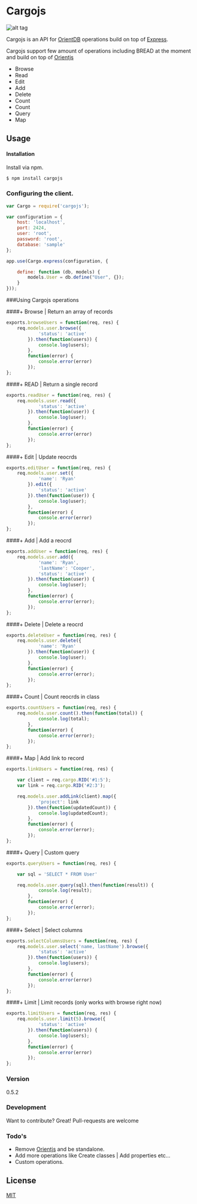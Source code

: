 # Cargojs

![alt tag](https://dl.dropboxusercontent.com/s/uwjsu733s54m60e/Cargo_long.png?dl=0)

Cargojs is an API for [OrientDB] operations build on top of [Express].

Cargojs support few amount of operations including BREAD at the moment and build on top of [Orientjs]

  - Browse
  - Read
  - Edit
  - Add
  - Delete
  - Count
  - Count
  - Query
  - Map

## Usage

#### Installation
Install via npm.

```sh
$ npm install cargojs
```

### Configuring the client.
```js
var Cargo = require('cargojs');

var configuration = {
    host: 'localhost',
    port: 2424,
    user: 'root',
    password: 'root',
    database: 'sample'
};

app.use(Cargo.express(configuration, {

    define: function (db, models) {
        models.User = db.define("User", {});
    }
}));
```

###Using Cargojs operations

####+ Browse | Return an array of records
```js
exports.browseUsers = function(req, res) {
    req.models.user.browse({
            'status': 'active'
        }).then(function(users)) {
            console.log(users);
        },
        function(error) {
            console.error(error)
        });
};
```

####+ READ | Return a single record
```js
exports.readUser = function(req, res) {
    req.models.user.read({
            'status': 'active'
        }).then(function(user)) {
            console.log(user);
        },
        function(error) {
            console.error(error)
        });
};
```

####+ Edit | Update reocrds
```js
exports.editUser = function(req, res) {
    req.models.user.set({
            'name': 'Ryan'
        }).edit({
            'status': 'active'
        }).then(function(user)) {
            console.log(user);
        },
        function(error) {
            console.error(error)
        });
};
```

####+ Add | Add a reocrd
```js
exports.addUser = function(req, res) {
    req.models.user.add({
            'name': 'Ryan',
            'lastName': 'Cooper',
            'status': 'active'
        }).then(function(user)) {
            console.log(user);
        },
        function(error) {
            console.error(error);
        });
};
```

####+ Delete | Delete a reocrd
```js
exports.deleteUser = function(req, res) {
    req.models.user.delete({
            'name': 'Ryan'
        }).then(function(user)) {
            console.log(user);
        },
        function(error) {
            console.error(error);
        });
};
```

####+ Count | Count reocrds in class
```js
exports.countUsers = function(req, res) {
    req.models.user.count().then(function(total)) {
            console.log(total);
        },
        function(error) {
            console.error(error);
        });
};
```

####+ Map | Add link to record
```js
exports.linkUsers = function(req, res) {

    var client = req.cargo.RID('#1:5');
    var link = req.cargo.RID('#2:3');

    req.models.user.addLink(client).map({
            'project': link
        }).then(function(updatedCount)) {
            console.log(updatedCount);
        },
        function(error) {
            console.error(error);
        });
};
```

####+ Query | Custom query
```js
exports.queryUsers = function(req, res) {

    var sql = 'SELECT * FROM User'

    req.models.user.query(sql).then(function(result)) {
            console.log(result);
        },
        function(error) {
            console.error(error);
        });
};
```

####+ Select | Select columns
```js
exports.selectColumnsUsers = function(req, res) {
    req.models.user.select('name, lastName').browse({
            'status': 'active'
        }).then(function(users)) {
            console.log(users);
        },
        function(error) {
            console.error(error)
        });
};
```

####+ Limit | Limit records (only works with browse right now)
```js
exports.limitUsers = function(req, res) {
    req.models.user.limit(5).browse({
            'status': 'active'
        }).then(function(users)) {
            console.log(users);
        },
        function(error) {
            console.error(error)
        });
};
```

### Version
0.5.2


### Development

Want to contribute? Great! Pull-requests are welcome

### Todo's

* Remove [Orientjs] and be standalone.
* Add more operations like Create classes | Add properties etc...
* Custom operations.

License
----
[MIT]


[OrientDB]:http://orientdb.com/
[Express]:http://expressjs.com/
[Orientjs]:https://github.com/orientechnologies/orientjs
[MIT]:https://github.com/warapitiya/Cargo/blob/master/LICENSE
